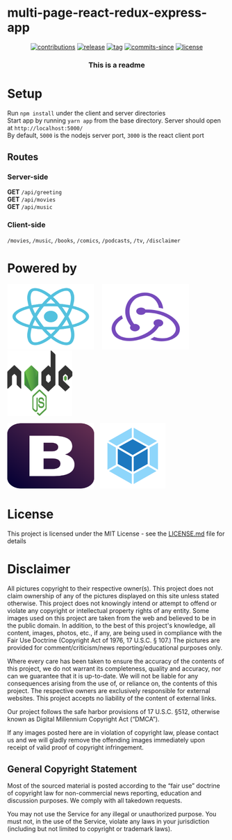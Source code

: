 # multi-page-react-redux-express-app

<p align="center">
  <a href="https://github.com/ridhwaans/boilerstack/issues"><img src="https://img.shields.io/badge/contributions-welcome-brightgreen.svg?style=flat" alt="contributions"></a>
  <a href="https://github.com/ridhwaans/boilerstack/releases/"><img src="https://img.shields.io/github/release/ridhwaans/boilerstack.svg" alt="release"></a>
  <a href="https://github.com/ridhwaans/boilerstack/tags/"><img src="https://img.shields.io/github/tag/ridhwaans/boilerstack.svg" alt="tag"></a>
  <a href="https://github.com/ridhwaans/boilerstack/commit/"><img src="https://img.shields.io/github/commits-since/ridhwaans/boilerstack/v1.0.0.svg" alt="commits-since"></a>
  <a href="https://github.com/ridhwaans/boilerstack/blob/master/LICENSE"><img src="https://img.shields.io/github/license/ridhwaans/boilerstack.svg" alt="license"></a>
</p>

<h3 align="center"> This is a readme </h3>

# Setup

Run `npm install` under the client and server directories  
Start app by running `yarn app` from the base directory. Server should open at `http://localhost:5000/`  
By default, `5000` is the nodejs server port, `3000` is the react client port

## Routes

### Server-side

**GET** `/api/greeting`  
**GET** `/api/movies`  
**GET** `/api/music`

### Client-side

`/movies`, `/music`, `/books`, `/comics`, `/podcasts`, `/tv`, `/disclaimer`

# Powered by
<p><img src="media/react-logo.svg" width="200" height="150">&emsp;
	<img src="media/redux-logo.svg" width="200" height="150">&emsp;
	<img src="media/node-logo.svg" width="150" height="150"></p>
<p><img src="media/bootstrap-logo.svg" width="200" height="150">&emsp;<img src="media/webpack-logo.svg" width="150" height="150"></p>

# License

This project is licensed under the MIT License - see the [LICENSE.md](LICENSE.md) file for details

# Disclaimer

All pictures copyright to their respective owner(s). This project does not claim ownership of any of the pictures displayed on this site unless stated otherwise. This project does not knowingly intend or attempt to offend or violate any copyright or intellectual property rights of any entity. Some images used on this project are taken from the web and believed to be in the public domain. In addition, to the best of this project's knowledge, all content, images, photos, etc., if any, are being used in compliance with the Fair Use Doctrine (Copyright Act of 1976, 17 U.S.C. § 107.) The pictures are provided for comment/criticism/news reporting/educational purposes only.

Where every care has been taken to ensure the accuracy of the contents of this project, we do not warrant its completeness, quality and accuracy, nor can we guarantee that it is up-to-date. We will not be liable for any consequences arising from the use of, or reliance on, the contents of this project. The respective owners are exclusively responsible for external websites. This project accepts no liability of the content of external links.

Our project follows the safe harbor provisions of 17 U.S.C. §512, otherwise known as Digital Millennium Copyright Act (“DMCA”).

If any images posted here are in violation of copyright law, please contact us and we will gladly remove the offending images immediately upon receipt of valid proof of copyright infringement.

## General Copyright Statement  
Most of the sourced material is posted according to the “fair use” doctrine of copyright law for non-commercial news reporting, education and discussion purposes. We comply with all takedown requests.

You may not use the Service for any illegal or unauthorized purpose. You must not, in the use of the Service, violate any laws in your jurisdiction (including but not limited to copyright or trademark laws).